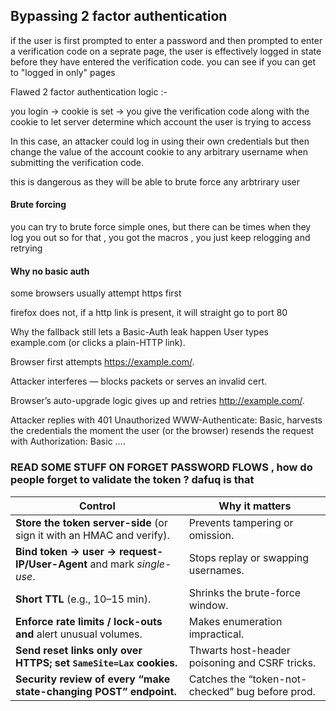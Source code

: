 ## Bypassing 2 factor authentication 
if the user is first prompted to enter a password and then prompted to enter a verification code on a seprate page, the user is effectively logged in state before they have entered the verification code. 
you can see if you can get to "logged in only" pages 

Flawed 2 factor authentication logic :- 

you login -> cookie is set -> you give the verification code along with the cookie to let server  determine which account the user is trying to access

In this case, an attacker could log in using their own credentials but then change the value of the account cookie to any arbitrary username when submitting the verification code.

this is dangerous as they will be able to brute force any arbtrirary user 

#### Brute forcing 

you can try to brute force simple ones, 
but there can be times when they log you out
so for that , you got the macros , you just keep relogging and retrying 

#### Why no basic auth 

some browsers usually attempt https first 

firefox does not, if a http link is present, it will straight go to port 80 

Why the fallback still lets a Basic-Auth leak happen
User types example.com (or clicks a plain-HTTP link).

Browser first attempts https://example.com/.

Attacker interferes — blocks packets or serves an invalid cert.

Browser’s auto-upgrade logic gives up and retries http://example.com/.

Attacker replies with 401 Unauthorized WWW-Authenticate: Basic, harvests the credentials the moment the user (or the browser) resends the request with Authorization: Basic ….


### READ SOME STUFF ON FORGET PASSWORD FLOWS , how do people forget to validate the token ? dafuq is that 

| Control | Why it matters |
|---------|----------------|
| **Store the token server-side** (or sign it with an HMAC and verify). | Prevents tampering or omission. |
| **Bind token → user → request-IP/User-Agent** and mark *single-use*. | Stops replay or swapping usernames. |
| **Short TTL** (e.g., 10–15 min). | Shrinks the brute-force window. |
| **Enforce rate limits / lock-outs** **and** alert unusual volumes. | Makes enumeration impractical. |
| **Send reset links only over HTTPS; set `SameSite=Lax` cookies.** | Thwarts host-header poisoning and CSRF tricks. |
| **Security review of every “make state-changing POST” endpoint.** | Catches the “token-not-checked” bug before prod. |
